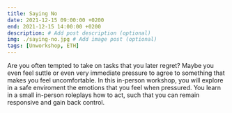 ```yaml
---
title: Saying No
date: 2021-12-15 09:00:00 +0200
end: 2021-12-15 14:00:00 +0200
description: # Add post description (optional)
img: ./saying-no.jpg # Add image post (optional)
tags: [Unworkshop, ETH]
---
```


Are you often tempted to take on tasks that you later regret? Maybe you even
feel suttle or even very immediate pressure to agree to something that makes
you feel uncomfortable. In this in-person workshop, you will explore in a safe
enviroment the emotions that you feel when pressured. You learn in a small
in-person roleplays how to act, such that you can remain responsive and gain
back control.
